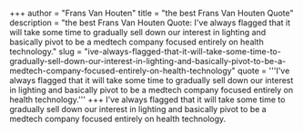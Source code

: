 +++
author = "Frans Van Houten"
title = "the best Frans Van Houten Quote"
description = "the best Frans Van Houten Quote: I've always flagged that it will take some time to gradually sell down our interest in lighting and basically pivot to be a medtech company focused entirely on health technology."
slug = "ive-always-flagged-that-it-will-take-some-time-to-gradually-sell-down-our-interest-in-lighting-and-basically-pivot-to-be-a-medtech-company-focused-entirely-on-health-technology"
quote = '''I've always flagged that it will take some time to gradually sell down our interest in lighting and basically pivot to be a medtech company focused entirely on health technology.'''
+++
I've always flagged that it will take some time to gradually sell down our interest in lighting and basically pivot to be a medtech company focused entirely on health technology.
